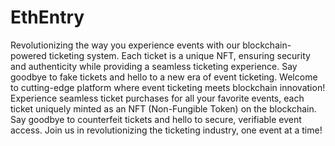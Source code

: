 # EthEntry
Revolutionizing the way you experience events with our blockchain-powered ticketing system. Each ticket is a unique NFT, ensuring security and authenticity while providing a seamless ticketing experience. Say goodbye to fake tickets and hello to a new era of event ticketing.
Welcome to cutting-edge platform where event ticketing meets blockchain innovation! Experience seamless ticket purchases for all your favorite events, each ticket uniquely minted as an NFT (Non-Fungible Token) on the blockchain. Say goodbye to counterfeit tickets and hello to secure, verifiable event access. Join us in revolutionizing the ticketing industry, one event at a time!
